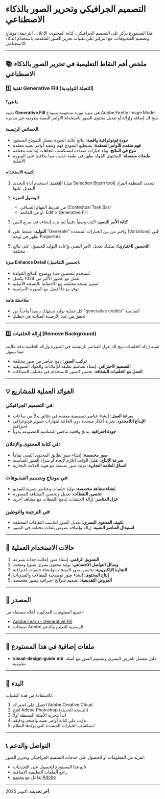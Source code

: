 # التصميم الجرافيكي وتحرير الصور بالذكاء الاصطناعي

هذا المستودع يركز على التصميم الجرافيكي، كتابة المحتوى، الإعلان، الترجمة، مونتاج وتصميم الفيديوهات، مع التركيز على تقنيات تحرير الصور المتقدمة باستخدام الذكاء الاصطناعي.

---

## 📚 ملخص أهم النقاط التعليمية في تحرير الصور بالذكاء الاصطناعي

### 1️⃣ تقنية Generative Fill (التعبئة التوليدية)

#### ما هي؟
تقنية **Generative Fill** هي ميزة ثورية مدعومة بنموذج Adobe Firefly Image Model تتيح لك إضافة وإزالة أو تعديل محتوى الصور باستخدام الأوامر النصية بطريقة غير مدمرة.

#### الخصائص الرئيسية:
- **جودة فوتوغرافية واقعية**: نتائج عالية الجودة بفضل النموذج المتطور
- **فهم متقدم للأوامر المعقدة**: يستطيع النموذج فهم وتنفيذ أوامر نصية معقدة
- **تنوع في النتائج**: يولد خيارات متعددة لتستكشف اتجاهات إبداعية مختلفة
- **طبقات منفصلة**: المحتوى المُولد يظهر في طبقة جديدة مما يحافظ على الصورة الأصلية

#### كيفية الاستخدام:

1. **التحديد**: استخدم أداة التحديد (مثل Selection Brush tool) لتحديد المنطقة المراد التعديل عليها

2. **الوصول للميزة**: 
   - من شريط المهام السياقي (Contextual Task Bar)
   - أو من القائمة: Edit > Generative Fill

3. **كتابة الأمر النصي**: اكتب وصفاً دقيقاً لما تريد إنشاءه في مربع النص

4. **التوليد**: اضغط على "Generate" واختر من بين الخيارات المتعددة (Variations) التي تظهر في لوحة Properties

5. **التحسين (اختياري)**: يمكنك تعديل الأمر النصي وإعادة التوليد للحصول على نتائج مختلفة

#### ميزة Enhance Detail (تحسين التفاصيل):
- تُستخدم لتحسين حدة ووضوح النتائج المُولدة
- تعمل مع الصور الأكبر من 1024 بكسل
- تُنشئ نسخة محسّنة مع الاحتفاظ بالنسخة الأصلية
- توفر مزجاً أفضل مع الصورة الأساسية

#### ملاحظة هامة:
- كل عملية توليد تستهلك رصيداً واحداً من "generative credits" القياسية
- تحقق من عدد الأرصدة المتاحة في خطتك

---

### 2️⃣ إزالة الخلفيات (Remove Background)

تقنية إزالة الخلفيات تتيح لك عزل العناصر الرئيسية في الصورة وإزالة الخلفية بدقة عالية، مما يسهل:
- **تركيب الصور**: دمج عناصر من صور مختلفة
- **التصميم الاحترافي**: إنشاء تصاميم نظيفة للإعلانات والمواد التسويقية
- **العمل مع الخلفيات الشفافة**: تحضير الصور للاستخدام في مختلف السياقات

---

## 💡 الفوائد العملية للمشاريع

### في التصميم الجرافيكي:
- **سرعة العمل**: إنشاء عناصر تصميمية معقدة في دقائق بدلاً من ساعات
- **الإبداع اللامحدود**: تجربة أفكار متعددة دون الحاجة لمهارات تصوير فوتوغرافي احترافية
- **جودة احترافية**: نتائج واقعية تنافس التصاميم المصنوعة يدوياً

### في كتابة المحتوى والإعلان:
- **صور مخصصة**: إنشاء صور تطابق المحتوى النصي تماماً
- **سرعة الإنتاج**: تقليل الوقت اللازم لإيجاد أو شراء الصور المناسبة
- **اتساق العلامة التجارية**: توليد صور متسقة مع هوية العلامة التجارية

### في مونتاج وتصميم الفيديوهات:
- **إنشاء مشاهد مخصصة**: توليد خلفيات وعناصر بصرية للفيديو
- **تحسين اللقطات**: تعديل وتحسين المشاهد المصورة
- **عزل العناصر**: إزالة الخلفيات لدمج اللقطات مع مشاهد أخرى

### في الترجمة والتوطين:
- **تكييف المحتوى البصري**: تعديل الصور لتناسب الثقافات المختلفة
- **استبدال العناصر النصية**: إزالة وإضافة نصوص بلغات مختلفة في الصور

---

## 🎯 حالات الاستخدام العملية

1. **التسويق الرقمي**: إنشاء صور إعلانية جذابة بسرعة
2. **وسائل التواصل الاجتماعي**: توليد محتوى بصري متنوع ومتجدد
3. **التجارة الإلكترونية**: تحسين صور المنتجات وإنشاء خلفيات احترافية
4. **إنتاج المحتوى**: إنشاء صور توضيحية للمقالات والمدونات
5. **العروض التقديمية**: تصميم شرائح احترافية بصور مخصصة

---

## 📖 المصدر

جميع المعلومات المذكورة أعلاه مستقاة من:
- [Adobe Learn - Generative Fill](https://helpx.adobe.com/photoshop/using/generative-fill.html)
- صفحات Adobe الرسمية للتعليم والدعم

---

## 📂 ملفات إضافية في هذا المستودع

- **visual-design-guide.md**: دليل مفصل للعرض البصري وتصميم الصور مع أمثلة تطبيقية

---

## 🚀 البدء

للاستفادة من هذه التقنيات:
1. احصل على اشتراك Adobe Creative Cloud
2. افتح Adobe Photoshop (النسخة الحديثة)
3. ابدأ بتجربة الأمثلة البسيطة أولاً
4. تدرّب على كتابة أوامر نصية واضحة ودقيقة
5. استكشف الخيارات المتعددة التي يولدها النظام

---

## 📞 التواصل والدعم

لمزيد من المعلومات أو للحصول على خدمات التصميم الجرافيكي وتحرير الصور:
- تابع هذا المستودع للحصول على التحديثات
- راجع الملفات التعليمية الإضافية
- تفاعل مع [مجتمع Adobe](https://community.adobe.com/t5/photoshop-ecosystem/ct-p/ct-photoshop)

---

**آخر تحديث**: أكتوبر 2025

